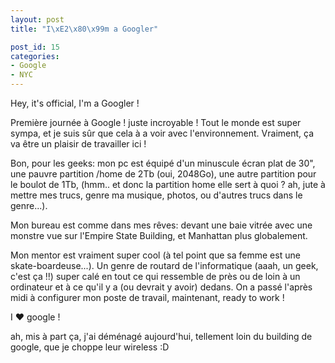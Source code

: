 ```yaml
---
layout: post
title: "I\xE2\x80\x99m a Googler"

post_id: 15
categories:
- Google
- NYC
---
```


Hey, it's official, I'm a Googler !

Première journée à Google ! juste incroyable ! Tout le monde est super sympa, et je suis sûr que cela à a voir avec l'environnement. Vraiment, ça va être un plaisir de travailler ici !

Bon, pour les geeks: mon pc est équipé d'un minuscule écran plat de 30", une pauvre partition /home de 2Tb (oui, 2048Go), une autre partition pour le boulot de 1Tb, (hmm.. et donc la partition home elle sert à quoi ? ah, jute à mettre mes trucs, genre ma musique, photos, ou d'autres trucs dans le genre...).

Mon bureau est comme dans mes rêves: devant une baie vitrée avec une monstre vue sur l'Empire State Building, et Manhattan plus globalement.

Mon mentor est vraiment super cool (à tel point que sa femme est une skate-boardeuse...). Un genre de routard de l'informatique (aaah, un geek, c'est ça !!) super calé en tout ce qui ressemble de près ou de loin à un ordinateur et à ce qu'il y a (ou devrait y avoir) dedans. On a passé l'après midi à configurer mon poste de travail, maintenant, ready to work !

I ♥ google !

ah, mis à part ça, j'ai déménagé aujourd'hui, tellement loin du building de google, que je choppe leur wireless :D
